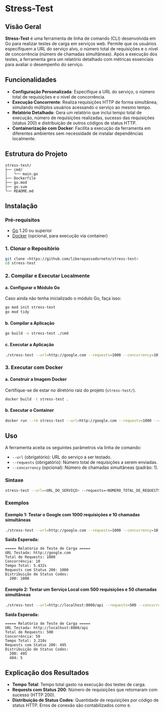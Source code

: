 # Stress-Test

## Visão Geral

**Stress-Test** é uma ferramenta de linha de comando (CLI) desenvolvida em Go para realizar testes de carga em serviços web. Permite que os usuários especifiquem a URL do serviço alvo, o número total de requisições e o nível de concorrência (número de chamadas simultâneas). Após a execução dos testes, a ferramenta gera um relatório detalhado com métricas essenciais para avaliar o desempenho do serviço.

## Funcionalidades

- **Configuração Personalizada**: Especifique a URL do serviço, o número total de requisições e o nível de concorrência.
- **Execução Concorrente**: Realiza requisições HTTP de forma simultânea, simulando múltiplos usuários acessando o serviço ao mesmo tempo.
- **Relatório Detalhado**: Gera um relatório que inclui tempo total de execução, número de requisições realizadas, sucesso das requisições (status 200) e distribuição de outros códigos de status HTTP.
- **Containerização com Docker**: Facilita a execução da ferramenta em diferentes ambientes sem necessidade de instalar dependências localmente.

## Estrutura do Projeto

```
stress-test/
├── cmd/
│   └── main.go
├── Dockerfile
├── go.mod
├── go.sum
└── README.md
```

## Instalação

### Pré-requisitos

- [Go](https://golang.org/dl/) 1.20 ou superior
- [Docker](https://www.docker.com/get-started) (opcional, para execução via container)

### 1. Clonar o Repositório

```bash
git clone <https://github.com/liberopassadorneto/stress-test>
cd stress-test
```

### 2. Compilar e Executar Localmente

#### a. Configurar o Módulo Go

Caso ainda não tenha inicializado o módulo Go, faça isso:

```bash
go mod init stress-test
go mod tidy
```

#### b. Compilar a Aplicação

```bash
go build -o stress-test ./cmd
```

#### c. Executar a Aplicação

```bash
./stress-test --url=http://google.com --requests=1000 --concurrency=10
```

### 3. Executar com Docker

#### a. Construir a Imagem Docker

Certifique-se de estar no diretório raiz do projeto (`stress-test/`).

```bash
docker build -t stress-test .
```

#### b. Executar o Container

```bash
docker run --rm stress-test --url=http://google.com --requests=1000 --concurrency=10
```

## Uso

A ferramenta aceita os seguintes parâmetros via linha de comando:

- `--url` (obrigatório): URL do serviço a ser testado.
- `--requests` (obrigatório): Número total de requisições a serem enviadas.
- `--concurrency` (opcional): Número de chamadas simultâneas (padrão: 1).

### Sintaxe

```bash
stress-test --url=<URL_DO_SERVIÇO> --requests=<NÚMERO_TOTAL_DE_REQUESTS> --concurrency=<NÍVEL_DE_CONCORRÊNCIA>
```

### Exemplos

#### Exemplo 1: Testar o Google com 1000 requisições e 10 chamadas simultâneas

```bash
./stress-test --url=http://google.com --requests=1000 --concurrency=10
```

**Saída Esperada:**

```
===== Relatório de Teste de Carga =====
URL Testada: http://google.com
Total de Requests: 1000
Concorrência: 10
Tempo Total: 5.432s
Requests com Status 200: 1000
Distribuição de Status Codes:
  200: 1000
```

#### Exemplo 2: Testar um Serviço Local com 500 requisições e 50 chamadas simultâneas

```bash
./stress-test --url=http://localhost:8080/api --requests=500 --concurrency=50
```

**Saída Esperada:**

```
===== Relatório de Teste de Carga =====
URL Testada: http://localhost:8080/api
Total de Requests: 500
Concorrência: 50
Tempo Total: 3.210s
Requests com Status 200: 495
Distribuição de Status Codes:
  200: 495
  404: 5
```

## Explicação dos Resultados

- **Tempo Total**: Tempo total gasto na execução dos testes de carga.
- **Requests com Status 200**: Número de requisições que retornaram com sucesso (HTTP 200).
- **Distribuição de Status Codes**: Quantidade de requisições por código de status HTTP. Erros de conexão são contabilizados como `0`.
